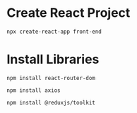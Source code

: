 # Create React Project

`npx create-react-app front-end`

# Install Libraries

`npm install react-router-dom`

`npm install axios`

`npm install @reduxjs/toolkit`
